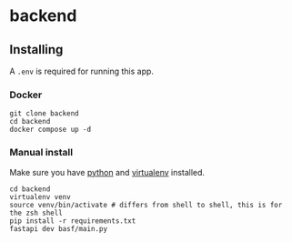# backend

## Installing

A `.env` is required for running this app.

### Docker

```shell
git clone backend
cd backend
docker compose up -d
```

### Manual install

Make sure you have [python](https://www.python.org/downloads/) and [virtualenv](https://virtualenv.pypa.io/en/latest/user_guide.html) installed.

```shell
cd backend
virtualenv venv
source venv/bin/activate # differs from shell to shell, this is for the zsh shell
pip install -r requirements.txt
fastapi dev basf/main.py
```
